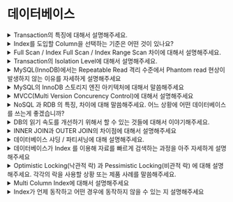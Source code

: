 # 데이터베이스

<details>
  <summary>Transaction의 특징에 대해서 설명해주세요.</summary>
  </br>
  <p></p>
</details>


<details>
  <summary>Index를 도입할 Column을 선택하는 기준은 어떤 것이 있나요?</summary>
  </br>
  <p></p>
</details>

<details>
  <summary>Full Scan / Index Full Scan / Index Range Scan 차이에 대해서 설명해주세요.</summary>
  </br>
  <p></p>
</details>


<details>
  <summary>Transaction의 Isolation Level에 대해서 설명해주세요.</summary>
  </br>

  <p>트랜잭션의 격리 수준은 총 4개의 단계로 나눌 수 있습니다. 격리 수준이 가장 높은 Serializable부터 Repeatable read, Read commited, Read uncommited순으로 격리 수준이 낮아지게 됩니다.격리 수준이 높다고 하는 것은 트랜잭션을 엄격하게 지켜진다는 것이며 일반적으로 동시 처리 성능에 손해가 발생합니다.</p>

  <p>격리 수준이 가장 낮은 Read uncommited는 commit 여부와 상관없이 변경 내용을 다른 트랜잭션에서 조회가 가능합니다. 트랜잭션 작업이 완료되지 않았는 데도 다른 트랜잭션에서 데이터를 조회할 수 있는 현상인 더티 리드(Dirty Read)가 발생합니다. 일반적인 RDBMS의 격리 수준으로 인정하기 어려울 정도로 정합성의 문제가 많아 잘 사용하지 않습니다. </p>

  <p>다음으로 Read commited가 있습니다. 이름 그대로 커밋되어진 정보만 읽을 수 있기 때문에 앞선 Read uncommited에서 발생했던 더티 리드현상은 발생하지 않습니다. 그러나 트랜잭션 내에서 같은 결과를 반환해야하는 Repeatable read를 만족하지 못합니다. 예를 들어 먼저 시작된 트랜잭션에서 특정 조건에 해당하는 쿼리를 조회했을 때 데이터가 없었지만 뒤에 시작한 다른 트랜잭션에 특정 조건에 맞도록 데이터를 생성, 수정하고 commit한 경우 앞선 트랜잭션의 같은 쿼리에 해당 데이터가 조회됩니다.</p>

  <p>다음으로 Repeatable read가 있습니다. 앞서 발생한 트랜잭션 내 다른 결과가 조회되는 현상을 막아 트랜잭션 내의 조회결과는 항상 같음을 보장합니다. MySQL의 InnoDB 스토리지 엔진에서는 해당 격리 수준을 기본으로 사용합니다. InnoDB 스토리지 엔진의 경우 RollBack될 가능성을 고려하여 Undo tablespace에 log로 백업을 해두고 실제 데이터를 변경합니다. 이러한 방식을 MVCC(Multi Version Concurency Control)이라고 합니다. 이러한 동작 방식에 따르면 Read commited 격리 수준에서도 버저닝된 commit 이전 데이터를 보여줌으로써 Repeatable read를 만족할 수 있습니다. 하지만 InnoDB 스토리지 엔진은 이러한 Undo Log에 대해서 더 이상 사용이 불필요하다고 생각하면 삭제합니다. 이 주기적인 삭제가 격리 수준에 영향을 받아 Repeatable read 격리 수준일 경우 가장 오래된 트랜잭션의 고유 번호보다 큰 값을 삭제되지 않도록 합니다. Repeatable Read의 경우에도 트랜잭션 이후에 추가된 데이터가 조건에 의해 조회되어 나타나는 Phantom read현상이 발생합니다. 하지만 InnoDB 스토리지 엔진의 경우 갭 락과 넥스트 키 락을 통해서 Phantom read 현상도 발생하지 않습니다.</p>

  <p>격리 수준이 가장 높은 Serializable은 모든 트랜잭션을 직렬화하여 처리합니다. 즉, 하나의 Queue를 통해서 요청을 제어하고 순서대로 요청을 처리하는 것입니다. InnoDB 스토리지 엔진의 경우 기본적으로 읽기 잠금이 발생하지 않는 데, Serializable 격리 수준을 사용할 경우 읽기 락이 발생하며 락을 획득해야지만 데이터를 읽을 수 있습니다. 앞서 발생했던 Phantom read현상은 발생하지 않지만 동시 처리 성능이 몹시 떨어지기 때문에 거의 사용하지 않습니다.</p>

</details>

<details>
  <summary>MySQL(InnoDB)에서는 Repeatable Read 격리 수준에서 Phantom read 현상이 발생하지 않는 이유를 자세하게 설명해주세요</summary>
  </br>

  <p></p>

</details>

<details>
  <summary>MySQL의 InnoDB 스토리지 엔진 아키텍처에 대해서 말씀해주세요</summary>
  </br>

  <p>
  
  </p>
</details>


<details>
  <summary>MVCC(Multi Version Concurency Control)에 대해서 설명해주세요</summary>
  </br>

  <p>
  
  </p>

</details>

<details>
  <summary>NoSQL 과 RDB 의 특징, 차이에 대해 말씀해주세요. 어느 상황에 어떤 데이터베이스를 쓰는게 좋겠습니까?</summary>
  </br>

  <p>
  
  </p>

</details>

<details>
  <summary>DB의 읽기 속도를 개선하기 위해서 할 수 있는 것들에 대해서 이야기해주세요.</summary>
  </br>

  <p>
  
  </p>

</details>


<details>
  <summary>INNER JOIN과 OUTER JOIN의 차이점에 대해서 설명해주세요</summary>
  </br>

  <p>
  
  </p>

</details>


<details>
  <summary>데이터베이스 샤딩 / 파티셔닝에 대해 설명해주세요.</summary>
  </br>

  <p>
  
  </p>

</details>

<details>
  <summary>데이터베이스가 Index 를 이용해 자료를 빠르게 검색하는 과정을 아주 자세하게 설명해주세요</summary>
  </br>

  <p>
  
  </p>

</details>

<details>
  <summary>Optimistic Locking(낙관적 락) 과 Pessimistic Locking(비관적 락) 에 대해 설명해주세요. 각각의 락을 사용할 상황 또는 제품 사례를 말씀해주세요.</summary>
  </br>

  <p>
  
  </p>

</details>

<details>
  <summary>Multi Column Index에 대해서 설명해주세요</summary>
  </br>

  <p>
  
  </p>

</details>

<details>
  <summary>Index가 언제 동작하고 어떤 경우에 동작하지 않을 수 있는 지 설명해주세요</summary>
  </br>

  <p>
  
  </p>

</details>